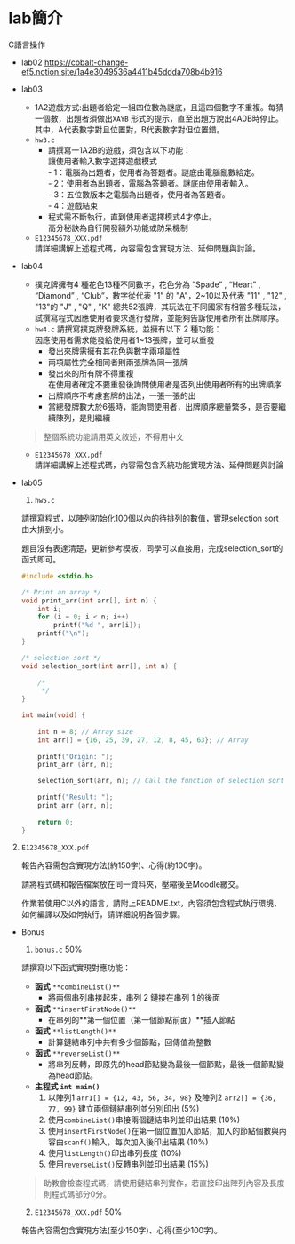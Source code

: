 # lab簡介
C語言操作
* lab02
https://cobalt-change-ef5.notion.site/1a4e3049536a4411b45ddda708b4b916
* lab03
  -  1A2遊戲方式:出題者給定一組四位數為謎底，且這四個數字不重複。每猜一個數，出題者須做出`XAYB` 形式的提示，直至出題方說出4A0B時停止。其中，A代表數字對且位置對，B代表數字對但位置錯。
  - `hw3.c`
    - 請撰寫一1A2B的遊戲，須包含以下功能：  
      讓使用者輸入數字選擇遊戲模式   
          - 1：電腦為出題者，使用者為答題者。謎底由電腦亂數給定。  
          - 2：使用者為出題者，電腦為答題者。謎底由使用者輸入。  
          - 3：五位數版本之電腦為出題者，使用者為答題者。  
          - 4：遊戲結束  
    - 程式需不斷執行，直到使用者選擇模式4才停止。  
    高分秘訣為自行開發額外功能或防呆機制
  - `E12345678_XXX.pdf`  
      請詳細講解上述程式碼，內容需包含實現方法、延伸問題與討論。   
* lab04
  - 撲克牌擁有4 種花色13種不同數字，花色分為 ”Spade” , “Heart” , “Diamond” , “Club”，數字從代表 "1" 的 "A"，2~10以及代表 "11" , "12" , "13"的 "J" , "Q" , "K" 總共52張牌，其玩法在不同國家有相當多種玩法，試撰寫程式因應使用者要求進行發牌，並能夠告訴使用者所有出牌順序。
  -  `hw4.c`
    請撰寫撲克牌發牌系統，並擁有以下 2 種功能：  
    因應使用者需求能發給使用者1~13張牌，並可以重發
      - 發出來牌需擁有其花色與數字兩項屬性
      - 兩項屬性完全相同者則兩張牌為同一張牌
      - 發出來的所有牌不得重複     
    在使用者確定不要重發後詢問使用者是否列出使用者所有的出牌順序
      - 出牌順序不考慮套牌的出法，一張一張的出
      - 當總發牌數大於6張時，能詢問使用者，出牌順序總量繁多，是否要繼續陳列，是則繼續
     
    > 整個系統功能請用英文敘述，不得用中文
    
  - `E12345678_XXX.pdf `   
     請詳細講解上述程式碼，內容需包含系統功能實現方法、延伸問題與討論
* lab05
  1. `hw5.c`
    
    請撰寫程式，以陣列初始化100個以內的待排列的數值，實現selection sort 由大排到小。  
    
    題目沒有表達清楚，更新參考模板，同學可以直接用，完成selection_sort的函式即可。  
    
    ```c
    #include <stdio.h>
    
    /* Print an array */
    void print_arr(int arr[], int n) {
        int i;
        for (i = 0; i < n; i++)
            printf("%d ", arr[i]);
        printf("\n");
    }
    
    /* selection sort */
    void selection_sort(int arr[], int n) {
        
        /*
         */
    }
    
    int main(void) {
        
        int n = 8; // Array size
        int arr[] = {16, 25, 39, 27, 12, 8, 45, 63}; // Array
        
        printf("Origin: ");
        print_arr (arr, n);
    
        selection_sort(arr, n); // Call the function of selection sort
        
        printf("Result: ");
        print_arr (arr, n);
        
        return 0;
    }
    ```
    
2. `E12345678_XXX.pdf`
    
    報告內容需包含實現方法(約150字)、心得(約100字)。  

    請將程式碼和報告檔案放在同一資料夾，壓縮後至Moodle繳交。  

    作業若使用C以外的語言，請附上README.txt，內容須包含程式執行環境、如何編譯以及如何執行，請詳細說明各個步驟。  
* Bonus
  1. `bonus.c` 50%
    
    請撰寫以下函式實現對應功能：
    
    - **函式** `**combineList()**`
        - 將兩個串列串接起來，串列 2 鏈接在串列 1 的後面
    - **函式** `**insertFirstNode()**`
        - 在串列的**第一個位置（第一個節點前面）**插入節點
    - **函式** `**listLength()**`
        - 計算鏈結串列中共有多少個節點，回傳值為整數
    - **函式** `**reverseList()**`
        - 將串列反轉，即原先的head節點變為最後一個節點，最後一個節點變為head節點。
    - **主程式 `int main()`**
        1. 以陣列1 `arr1[] = {12, 43, 56, 34, 98}` 及陣列2 `arr2[] = {36, 77, 99}` 建立兩個鏈結串列並分別印出 (5%)
        2. 使用`combineList()`串接兩個鏈結串列並印出結果 (10%) 
        3. 使用`insertFirstNode()`在第一個位置加入節點，加入的節點個數與內容由`scanf()`輸入，每次加入後印出結果 (10%)
        4. 使用`listLength()`印出串列長度 (10%)   
        5. 使用`reverseList()`反轉串列並印出結果 (15%) 
    
    > 助教會檢查程式碼，請使用鏈結串列實作，若直接印出陣列內容及長度則程式碼部分0分。
    > 
  2. `E12345678_XXX.pdf` 50%
    
    報告內容需包含實現方法(至少150字)、心得(至少100字)。

